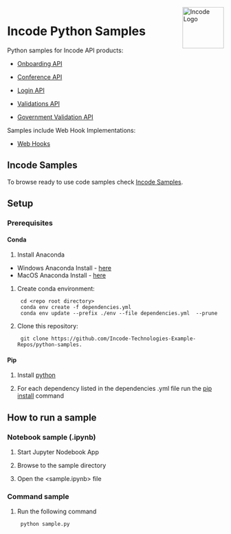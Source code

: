 <img src="https://incode.com/wp-content/uploads/2022/12/cropped-favicon.jpg?w=96" alt="Incode Logo" title="Incode Developer Sample | Python" align="right" height="96" width="96"/>

# Incode Python Samples

Python samples for Incode API products:

* [Onboarding API][onboarding_api]

* [Conference API][conference_api]

* [Login API][login_api]

* [Validations API][validations_api]

* [Government Validation API][government_api]

Samples include Web Hook Implementations:
* [Web Hooks][webhooks_api]

[incode]: https://incode.com/
[onboarding_api]: https://docs.incode.com/docs/omni-api/api/onboarding
[conference_api]: https://docs.incode.com/docs/omni-api/api/conference
[login_api]: https://docs.incode.com/docs/omni-api/api/login
[government_api]: https://docs.incode.com/docs/omni-api/api/government-validation
[validations_api]: https://docs.incode.com/docs/omni-api/api/api-validations
[webhooks_api]: https://docs.incode.com/docs/omni-api/api/web-hooks


## Incode Samples

To browse ready to use code samples check [Incode Samples](https://github.com/Incode-Technologies-Example-Repos/python-samples).

## Setup

### Prerequisites

#### Conda

1. Install Anaconda

* Windows Anaconda Install - [here][win_conda]
* MacOS Anaconda Install - [here][mac_conda]

1. Create conda environment:

        cd <repo root directory>
        conda env create -f dependencies.yml
        conda env update --prefix ./env --file dependencies.yml  --prune

2. Clone this repository:

        git clone https://github.com/Incode-Technologies-Example-Repos/python-samples.


#### Pip

1. Install [python][python_install]

2. For each dependency listed in the dependencies .yml file run the [pip install][pip_commands] command

[python_install]: https://www.python.org/downloads/
[win_conda]: https://docs.anaconda.com/free/anaconda/install/windows/
[mac_conda]: https://docs.anaconda.com/free/anaconda/install/mac-os/
[pip_commands]: https://docs.anaconda.com/free/anaconda/install/mac-os/

## How to run a sample

### Notebook sample (.ipynb)

1. Start Jupyter Nodebook App

2. Browse to the sample directory

3. Open the <sample.ipynb> file

### Command sample

1. Run the following command

        python sample.py

